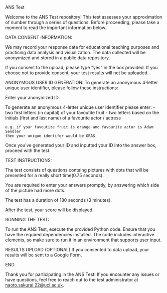 ANS Test

Welcome to the ANS Test repository! This test assesses your approximation of number through a series of questions. Before proceeding, please take a moment to read the important information below.

DATA CONSENT INFORMATION:

We may record your response data for educational teaching purposes and practicing data analysis and visualization. The data collected will be anonymized and stored in a public data repository.

If you consent to the upload, please type "yes" in the box provided. If you choose not to provide consent, your test results will not be uploaded.

ANONYMOUS USER ID GENERATION:
To generate an anonymous 4-letter unique user identifier, please follow these instructions:

Enter your anonymized ID.

To generate an anonymous 4-letter unique user identifier please enter:
    - two first letters (in capital) of your favoutite fruit
    - two letters based on the initials (first and last name) of a favourite actor / actress

    e.g. if your favoutite fruit is orange and favourite actor is Adam Sendler
    then your unique identifer would be ORAS
    
Once you've generated your ID and inputted your ID into the answer box, proceed with the test.

TEST INSTRUCTIONS:

The test consists of questions containg pictures with dots that will be presented for a really short time(0.75 seconds).

You are required to enter your answers promptly, by answering which side of the picture had more dots.

The test has a duration of 180 seconds (3 minutes).

After the test, your score will be displayed.

RUNNING THE TEST:

To run the ANS Test, execute the provided Python code. Ensure that you have the required dependencies installed. 
The code includes interactive elements, so make sure to run it in an environment that supports user input.

RESULTS UPLOAD (OPTIONAL)
If you consented to data upload, your results will be sent to a Google Form.

END

Thank you for participating in the ANS Test! If you encounter any issues or have questions, feel free to reach out to the test administrator at naoto.sakurai.22@ucl.ac.uk.
